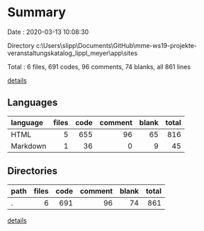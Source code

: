# Summary

Date : 2020-03-13 10:08:30

Directory c:\Users\slipp\Documents\GitHub\mme-ws19-projekte-veranstaltungskatalog_lippl_meyer\app\sites

Total : 6 files,  691 codes, 96 comments, 74 blanks, all 861 lines

[details](details.md)

## Languages
| language | files | code | comment | blank | total |
| :--- | ---: | ---: | ---: | ---: | ---: |
| HTML | 5 | 655 | 96 | 65 | 816 |
| Markdown | 1 | 36 | 0 | 9 | 45 |

## Directories
| path | files | code | comment | blank | total |
| :--- | ---: | ---: | ---: | ---: | ---: |
| . | 6 | 691 | 96 | 74 | 861 |

[details](details.md)